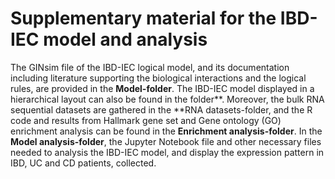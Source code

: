 # Supplementary material for the IBD-IEC model and analysis

The GINsim file of the IBD-IEC logical model, and its documentation including literature supporting the biological interactions and the logical rules, are provided in the **Model-folder**. The IBD-IEC model displayed in a hierarchical layout can also be found in the folder**. Moreover, the bulk RNA sequential datasets are gathered in the **RNA datasets-folder, and the R code and results from Hallmark gene set and Gene ontology (GO) enrichment analysis can be found in the **Enrichment analysis-folder**. In the **Model analysis-folder**, the Jupyter Notebook file and other necessary files needed to analysis the IBD-IEC model, and display the expression pattern in IBD, UC and CD patients, collected.
